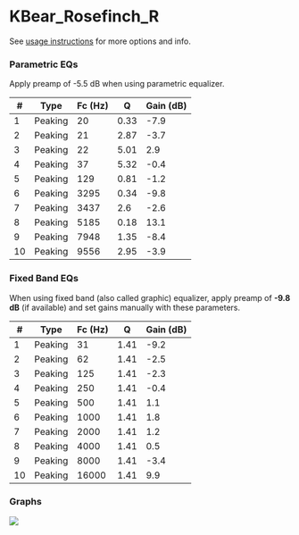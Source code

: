 # KBear_Rosefinch_R
See [usage instructions](https://github.com/jaakkopasanen/AutoEq#usage) for more options and info.

### Parametric EQs
Apply preamp of -5.5 dB when using parametric equalizer.

|   # | Type    |   Fc (Hz) |    Q |   Gain (dB) |
|-----|---------|-----------|------|-------------|
|   1 | Peaking |        20 | 0.33 |        -7.9 |
|   2 | Peaking |        21 | 2.87 |        -3.7 |
|   3 | Peaking |        22 | 5.01 |         2.9 |
|   4 | Peaking |        37 | 5.32 |        -0.4 |
|   5 | Peaking |       129 | 0.81 |        -1.2 |
|   6 | Peaking |      3295 | 0.34 |        -9.8 |
|   7 | Peaking |      3437 | 2.6  |        -2.6 |
|   8 | Peaking |      5185 | 0.18 |        13.1 |
|   9 | Peaking |      7948 | 1.35 |        -8.4 |
|  10 | Peaking |      9556 | 2.95 |        -3.9 |

### Fixed Band EQs
When using fixed band (also called graphic) equalizer, apply preamp of **-9.8 dB** (if available) and set gains manually with these parameters.

|   # | Type    |   Fc (Hz) |    Q |   Gain (dB) |
|-----|---------|-----------|------|-------------|
|   1 | Peaking |        31 | 1.41 |        -9.2 |
|   2 | Peaking |        62 | 1.41 |        -2.5 |
|   3 | Peaking |       125 | 1.41 |        -2.3 |
|   4 | Peaking |       250 | 1.41 |        -0.4 |
|   5 | Peaking |       500 | 1.41 |         1.1 |
|   6 | Peaking |      1000 | 1.41 |         1.8 |
|   7 | Peaking |      2000 | 1.41 |         1.2 |
|   8 | Peaking |      4000 | 1.41 |         0.5 |
|   9 | Peaking |      8000 | 1.41 |        -3.4 |
|  10 | Peaking |     16000 | 1.41 |         9.9 |

### Graphs
![](./KBear_Rosefinch_R.png)
